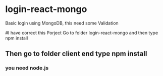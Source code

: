 # login-react-mongo

Basic login using MongoDB, this need some Validation

#I have correct this Porject 
Go to folder login-react-mongo and then type npm install

## Then go to folder client end type npm install
### you need node.js
